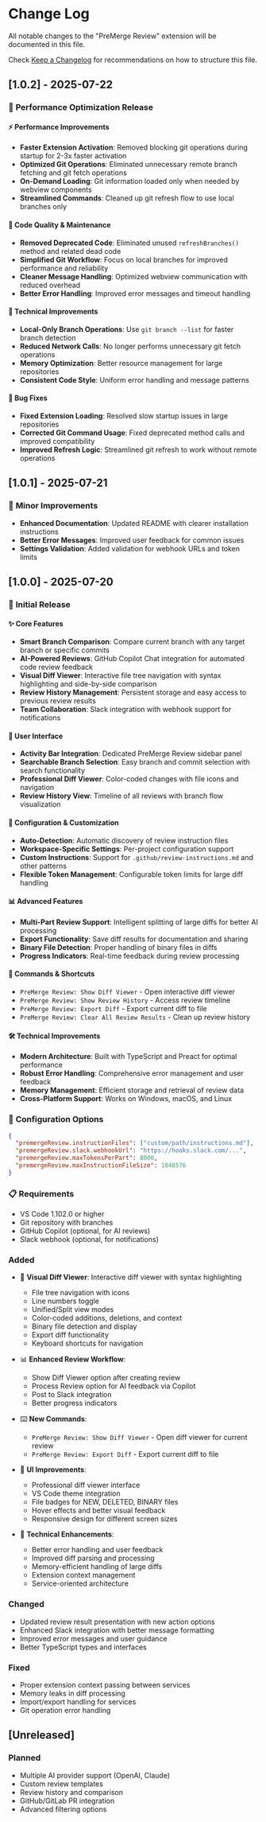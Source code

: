 # Change Log

All notable changes to the "PreMerge Review" extension will be documented in this file.

Check [Keep a Changelog](http://keepachangelog.com/) for recommendations on how to structure this file.

## [1.0.2] - 2025-07-22

### 🚀 **Performance Optimization Release**

#### ⚡ **Performance Improvements**
- **Faster Extension Activation**: Removed blocking git operations during startup for 2-3x faster activation
- **Optimized Git Operations**: Eliminated unnecessary remote branch fetching and git fetch operations
- **On-Demand Loading**: Git information loaded only when needed by webview components
- **Streamlined Commands**: Cleaned up git refresh flow to use local branches only

#### 🧹 **Code Quality & Maintenance**
- **Removed Deprecated Code**: Eliminated unused `refreshBranches()` method and related dead code
- **Simplified Git Workflow**: Focus on local branches for improved performance and reliability
- **Cleaner Message Handling**: Optimized webview communication with reduced overhead
- **Better Error Handling**: Improved error messages and timeout handling

#### 🔧 **Technical Improvements**
- **Local-Only Branch Operations**: Use `git branch --list` for faster branch detection
- **Reduced Network Calls**: No longer performs unnecessary git fetch operations
- **Memory Optimization**: Better resource management for large repositories
- **Consistent Code Style**: Uniform error handling and message patterns

#### 🐛 **Bug Fixes**
- **Fixed Extension Loading**: Resolved slow startup issues in large repositories
- **Corrected Git Command Usage**: Fixed deprecated method calls and improved compatibility
- **Improved Refresh Logic**: Streamlined git refresh to work without remote operations

## [1.0.1] - 2025-07-21

### 🔧 **Minor Improvements**
- **Enhanced Documentation**: Updated README with clearer installation instructions
- **Better Error Messages**: Improved user feedback for common issues
- **Settings Validation**: Added validation for webhook URLs and token limits

## [1.0.0] - 2025-07-20

### 🎉 **Initial Release**

#### ✨ **Core Features**
- **Smart Branch Comparison**: Compare current branch with any target branch or specific commits
- **AI-Powered Reviews**: GitHub Copilot Chat integration for automated code review feedback
- **Visual Diff Viewer**: Interactive file tree navigation with syntax highlighting and side-by-side comparison
- **Review History Management**: Persistent storage and easy access to previous review results
- **Team Collaboration**: Slack integration with webhook support for notifications

#### 🎨 **User Interface**
- **Activity Bar Integration**: Dedicated PreMerge Review sidebar panel
- **Searchable Branch Selection**: Easy branch and commit selection with search functionality
- **Professional Diff Viewer**: Color-coded changes with file icons and navigation
- **Review History View**: Timeline of all reviews with branch flow visualization

#### 🔧 **Configuration & Customization**
- **Auto-Detection**: Automatic discovery of review instruction files
- **Workspace-Specific Settings**: Per-project configuration support
- **Custom Instructions**: Support for `.github/review-instructions.md` and other patterns
- **Flexible Token Management**: Configurable token limits for large diff handling

#### 📊 **Advanced Features**
- **Multi-Part Review Support**: Intelligent splitting of large diffs for better AI processing
- **Export Functionality**: Save diff results for documentation and sharing
- **Binary File Detection**: Proper handling of binary files in diffs
- **Progress Indicators**: Real-time feedback during review processing

#### 🚀 **Commands & Shortcuts**
- `PreMerge Review: Show Diff Viewer` - Open interactive diff viewer
- `PreMerge Review: Show Review History` - Access review timeline
- `PreMerge Review: Export Diff` - Export current diff to file
- `PreMerge Review: Clear All Review Results` - Clean up review history

#### 🛠️ **Technical Improvements**
- **Modern Architecture**: Built with TypeScript and Preact for optimal performance
- **Robust Error Handling**: Comprehensive error management and user feedback
- **Memory Management**: Efficient storage and retrieval of review data
- **Cross-Platform Support**: Works on Windows, macOS, and Linux

### 🔧 **Configuration Options**

```json
{
  "premergeReview.instructionFiles": ["custom/path/instructions.md"],
  "premergeReview.slack.webhookUrl": "https://hooks.slack.com/...",
  "premergeReview.maxTokensPerPart": 8000,
  "premergeReview.maxInstructionFileSize": 1048576
}
```

### 📋 **Requirements**
- VS Code 1.102.0 or higher
- Git repository with branches
- GitHub Copilot (optional, for AI reviews)
- Slack webhook (optional, for notifications)

### Added
- 🎉 **Visual Diff Viewer**: Interactive diff viewer with syntax highlighting
  - File tree navigation with icons
  - Line numbers toggle
  - Unified/Split view modes
  - Color-coded additions, deletions, and context
  - Binary file detection and display
  - Export diff functionality
  - Keyboard shortcuts for navigation

- 📊 **Enhanced Review Workflow**: 
  - Show Diff Viewer option after creating review
  - Process Review option for AI feedback via Copilot
  - Post to Slack integration
  - Better progress indicators

- ⌨️ **New Commands**:
  - `PreMerge Review: Show Diff Viewer` - Open diff viewer for current review
  - `PreMerge Review: Export Diff` - Export current diff to file

- 🎨 **UI Improvements**:
  - Professional diff viewer interface
  - VS Code theme integration
  - File badges for NEW, DELETED, BINARY files
  - Hover effects and better visual feedback
  - Responsive design for different screen sizes

- 🔧 **Technical Enhancements**:
  - Better error handling and user feedback
  - Improved diff parsing and processing
  - Memory-efficient handling of large diffs
  - Extension context management
  - Service-oriented architecture

### Changed
- Updated review result presentation with new action options
- Enhanced Slack integration with better message formatting
- Improved error messages and user guidance
- Better TypeScript types and interfaces

### Fixed
- Proper extension context passing between services
- Memory leaks in diff processing
- Import/export handling for services
- Git operation error handling

## [Unreleased]

### Planned
- Multiple AI provider support (OpenAI, Claude)
- Custom review templates
- Review history and comparison
- GitHub/GitLab PR integration
- Advanced filtering options